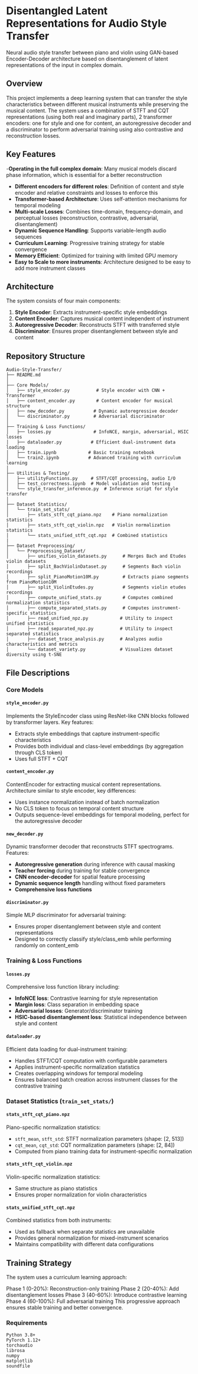 # Disentangled Latent Representations for Audio Style Transfer

Neural audio style transfer between piano and violin using GAN-based Encoder-Decoder architecture based on disentanglement of latent representations of the input in complex domain.

## Overview

This project implements a deep learning system that can transfer the style characteristics between different musical instruments while preserving the musical content. The system uses a combination of STFT and CQT representations (using both real and imaginary parts), 2 transformer encoders: one for style and one for content, an autoregressive decoder and a discriminator to perform adversarial training using also contrastive and reconstruction losses.

## Key Features

-**Operating in the full complex domain**: Many musical models discard phase information, which is essential for a better reconstruction
- **Different encoders for different roles**: Definition of content and style encoder and relative constraints and losses to enforce this
- **Transformer-based Architecture**: Uses self-attention mechanisms for temporal modeling
- **Multi-scale Losses**: Combines time-domain, frequency-domain, and perceptual losses (reconstruction, contrastive, adversarial, disentanglement)
- **Dynamic Sequence Handling**: Supports variable-length audio sequences
- **Curriculum Learning**: Progressive training strategy for stable convergence
- **Memory Efficient**: Optimized for training with limited GPU memory
- **Easy to Scale to more instruments**: Architecture designed to be easy to add more instrument classes

## Architecture

The system consists of four main components:

1. **Style Encoder**: Extracts instrument-specific style embeddings
2. **Content Encoder**: Captures musical content independent of instrument
3. **Autoregressive Decoder**: Reconstructs STFT with transferred style
4. **Discriminator**: Ensures proper disentanglement between style and content

## Repository Structure
```
Audio-Style-Transfer/
├── README.md
│
├── Core Models/
│   ├── style_encoder.py          # Style encoder with CNN + Transformer
│   ├── content_encoder.py        # Content encoder for musical structure
│   ├── new_decoder.py           # Dynamic autoregressive decoder
│   └── discriminator.py         # Adversarial discriminator
│
├── Training & Loss Functions/
│   ├── losses.py                # InfoNCE, margin, adversarial, HSIC losses
│   ├── dataloader.py           # Efficient dual-instrument data loading
│   ├── train.ipynb            # Basic training notebook
│   └── train2.ipynb           # Advanced training with curriculum learning
│
├── Utilities & Testing/
│   ├── utilityFunctions.py     # STFT/CQT processing, audio I/O
│   ├── test_correctness.ipynb  # Model validation and testing
│   └── style_transfer_inference.py  # Inference script for style transfer
│
├── Dataset Statistics/
│   └── train_set_stats/
│       ├── stats_stft_cqt_piano.npz    # Piano normalization statistics
│       ├── stats_stft_cqt_violin.npz   # Violin normalization statistics
│       └── stats_unified_stft_cqt.npz  # Combined statistics
|
├── Dataset Preprocessing/
│   └── Preprocessing_Dataset/
│       ├── unifies_violin_datasets.py      # Merges Bach and Etudes violin datasets
│       ├── split_BachViolinDataset.py      # Segments Bach violin recordings
│       ├── split_PianoMotion10M.py         # Extracts piano segments from PianoMotion10M
│       ├── split_ViolinEtudes.py           # Segments violin etudes recordings
│       ├── compute_unified_stats.py        # Computes combined normalization statistics
│       ├── compute_separated_stats.py      # Computes instrument-specific statistics
│       ├── read_unified_npz.py            # Utility to inspect unified statistics
│       ├── read_separated_npz.py          # Utility to inspect separated statistics
│       ├── dataset_trace_analysis.py      # Analyzes audio characteristics and metrics
│       └── dataset_variety.py             # Visualizes dataset diversity using t-SNE
```


## File Descriptions

### Core Models

#### `style_encoder.py`
Implements the StyleEncoder class using ResNet-like CNN blocks followed by transformer layers. Key features:
- Extracts style embeddings that capture instrument-specific characteristics
- Provides both individual and class-level embeddings (by aggregation through CLS token)
- Uses full STFT + CQT

#### `content_encoder.py`
ContentEncoder for extracting musical content representations. Architecture similar to style encoder, key differences:
- Uses instance normalization instead of batch normalization
- No CLS token to focus on temporal content structure
- Outputs sequence-level embeddings for temporal modeling, perfect for the autoregressive decoder

#### `new_decoder.py`
Dynamic transformer decoder that reconstructs STFT spectrograms. Features:
- **Autoregressive generation** during inference with causal masking
- **Teacher forcing** during training for stable convergence
- **CNN encoder-decoder** for spatial feature processing
- **Dynamic sequence length** handling without fixed parameters
- **Comprehensive loss functions**

#### `discriminator.py`
Simple MLP discriminator for adversarial training:
- Ensures proper disentanglement between style and content representations
- Designed to correctly classify style/class_emb while performing randomly on content_emb

### Training & Loss Functions

#### `losses.py`
Comprehensive loss function library including:
- **InfoNCE loss**: Contrastive learning for style representation
- **Margin loss**: Class separation in embedding space
- **Adversarial losses**: Generator/discriminator training
- **HSIC-based disentanglement loss**: Statistical independence between style and content

#### `dataloader.py`
Efficient data loading for dual-instrument training:
- Handles STFT/CQT computation with configurable parameters
- Applies instrument-specific normalization statistics
- Creates overlapping windows for temporal modeling
- Ensures balanced batch creation across instrument classes for the contrastive training


### Dataset Statistics (`train_set_stats/`)

#### `stats_stft_cqt_piano.npz`
Piano-specific normalization statistics:
- `stft_mean`, `stft_std`: STFT normalization parameters (shape: [2, 513])
- `cqt_mean`, `cqt_std`: CQT normalization parameters (shape: [2, 84])
- Computed from piano training data for instrument-specific normalization

#### `stats_stft_cqt_violin.npz`
Violin-specific normalization statistics:
- Same structure as piano statistics
- Ensures proper normalization for violin characteristics

#### `stats_unified_stft_cqt.npz`
Combined statistics from both instruments:
- Used as fallback when separate statistics are unavailable
- Provides general normalization for mixed-instrument scenarios
- Maintains compatibility with different data configurations

## Training Strategy
The system uses a curriculum learning approach:

Phase 1 (0-20%): Reconstruction-only training
Phase 2 (20-40%): Add disentanglement losses
Phase 3 (40-60%): Introduce contrastive learning
Phase 4 (60-100%): Full adversarial training
This progressive approach ensures stable training and better convergence.

### Requirements
```
Python 3.8+
PyTorch 1.12+
torchaudio
librosa
numpy
matplotlib
soundfile
```
